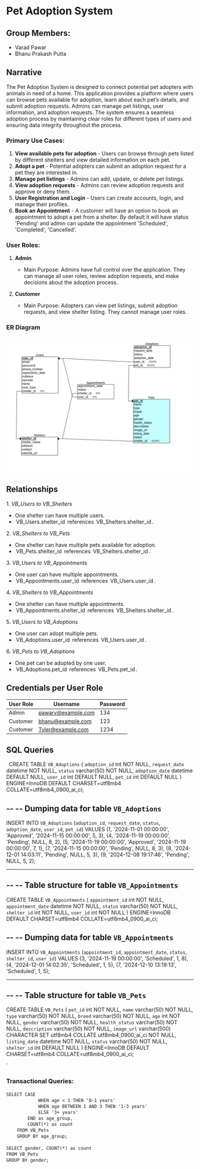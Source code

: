 # Pet Adoption System

## Group Members:
- Varad Pawar
- Bhanu Prakash Putta

## Narrative
  
  The Pet Adoption System is designed to connect potential pet adopters with animals in need of a home. This application provides a platform where users can browse pets available for adoption, learn about each pet’s details, and submit adoption requests. Admins can manage pet listings, user information, and adoption requests. The system ensures a seamless adoption process by maintaining clear roles for different types of users and ensuring data integrity throughout the process.

### Primary Use Cases:

1. **View available pets for adoption** - Users can browse through pets listed by different shelters and view detailed information on each pet.
2. **Adopt a pet** - Potential adopters can submit an adoption request for a pet they are interested in.
3. **Manage pet listings** - Admins can add, update, or delete pet listings.
4. **View adoption requests** - Admins can review adoption requests and approve or deny them.
5. **User Registration and Login** - Users can create accounts, login, and manage their profiles.
6. **Book an Appointment** - A customer will have an option to book an appointment to adopt a pet from a shelter. By default it will have status 'Pending' and admin can update the appointment 'Scheduled', 'Completed', 'Cancelled'.

### User Roles:
1. **Admin**
   - Main Purpose: Admins have full control over the application. They can manage all user roles, review adoption requests, and make decisions about the adoption process.
   
2. **Customer**
   - Main Purpose: Adopters can view pet listings, submit adoption requests, and view shelter listing. They cannot manage user roles.
   
### ER Diagram
![ER Diagram](./ER_Diagram.jpeg)


## Relationships

1.⁠ ⁠*VB_Users to VB_Shelters*
   - One shelter can have multiple users.
   - ⁠ VB_Users.shelter_id ⁠ references ⁠ VB_Shelters.shelter_id ⁠.

2.⁠ ⁠*VB_Shelters to VB_Pets*
   - One shelter can have multiple pets available for adoption.
   - ⁠ VB_Pets.shelter_id ⁠ references ⁠ VB_Shelters.shelter_id ⁠.

3.⁠ ⁠*VB_Users to VB_Appointments*
   - One user can have multiple appointments.
   - ⁠ VB_Appointments.user_id ⁠ references ⁠ VB_Users.user_id ⁠.

4.⁠ ⁠*VB_Shelters to VB_Appointments*
   - One shelter can have multiple appointments.
   - ⁠ VB_Appointments.shelter_id ⁠ references ⁠ VB_Shelters.shelter_id ⁠.

5.⁠ ⁠*VB_Users to VB_Adoptions*
   - One user can adopt multiple pets.
   - ⁠ VB_Adoptions.user_id ⁠ references ⁠ VB_Users.user_id ⁠.

6.⁠ ⁠*VB_Pets to VB_Adoptions*
   - One pet can be adopted by one user.
   - ⁠ VB_Adoptions.pet_id ⁠ references ⁠ VB_Pets.pet_id ⁠.


## Credentials per User Role

| User Role       | Username   | Password             |
|-----------------|------------|----------------------|
| Admin           | pawarv@example.com         | 134  |
| Customer        | bhanu@example.com          | 123  |
| Customer        | Tyler@example.com          | 1234 |


## SQL Queries
`
  `CREATE TABLE `VB_Adoptions` (
    `adoption_id` int NOT NULL,
    `request_date` datetime NOT NULL,
    `status` varchar(50) NOT NULL,
    `adoption_date` datetime DEFAULT NULL,
    `user_id` int DEFAULT NULL,
    `pet_id` int DEFAULT NULL
  ) ENGINE=InnoDB DEFAULT CHARSET=utf8mb4 COLLATE=utf8mb4_0900_ai_ci;

--
-- Dumping data for table `VB_Adoptions`
--

  INSERT INTO `VB_Adoptions` (`adoption_id`, `request_date`, `status`, `adoption_date`, `user_id`, `pet_id`) VALUES
  (1, '2024-11-01 00:00:00', 'Approved', '2024-11-15 00:00:00', 5, 3),
  (4, '2024-11-19 00:00:00', 'Pending', NULL, 8, 2),
  (5, '2024-11-19 00:00:00', 'Approved', '2024-11-19 00:00:00', 7, 1),
  (7, '2024-11-15 00:00:00', 'Pending', NULL, 8, 3),
  (8, '2024-12-01 14:03:11', 'Pending', NULL, 5, 3),
  (9, '2024-12-08 19:17:46', 'Pending', NULL, 5, 2);

-- --------------------------------------------------------

--
-- Table structure for table `VB_Appointments`
--

CREATE TABLE `VB_Appointments` (
  `appointment_id` int NOT NULL,
  `appointment_date` datetime NOT NULL,
  `status` varchar(50) NOT NULL,
  `shelter_id` int NOT NULL,
  `user_id` int NOT NULL
) ENGINE=InnoDB DEFAULT CHARSET=utf8mb4 COLLATE=utf8mb4_0900_ai_ci;

--
-- Dumping data for table `VB_Appointments`
--

INSERT INTO `VB_Appointments` (`appointment_id`, `appointment_date`, `status`, `shelter_id`, `user_id`) VALUES
(3, '2024-11-19 00:00:00', 'Scheduled', 1, 8),
(4, '2024-12-01 14:02:35', 'Scheduled', 1, 5),
(7, '2024-12-10 13:19:13', 'Scheduled', 1, 5);

-- --------------------------------------------------------

--
-- Table structure for table `VB_Pets`
--

CREATE TABLE `VB_Pets` (
  `pet_id` int NOT NULL,
  `name` varchar(50) NOT NULL,
  `type` varchar(50) NOT NULL,
  `breed` varchar(50) NOT NULL,
  `age` int NOT NULL,
  `gender` varchar(50) NOT NULL,
  `health_status` varchar(50) NOT NULL,
  `description` varchar(50) NOT NULL,
  `image_url` varchar(500) CHARACTER SET utf8mb4 COLLATE utf8mb4_0900_ai_ci NOT NULL,
  `listing_date` datetime NOT NULL,
  `status` varchar(50) NOT NULL,
  `shelter_id` int DEFAULT NULL
) ENGINE=InnoDB DEFAULT CHARSET=utf8mb4 COLLATE=utf8mb4_0900_ai_ci; 

`


### Transactional Queries:

```
SELECT CASE
            WHEN age < 1 THEN '0-1 years'
            WHEN age BETWEEN 1 AND 3 THEN '1-3 years'
            ELSE '3+ years'
        END as age_group,
        COUNT(*) as count
    FROM VB_Pets
    GROUP BY age_group;

SELECT gender, COUNT(*) as count
FROM VB_Pets
GROUP BY gender;
```

